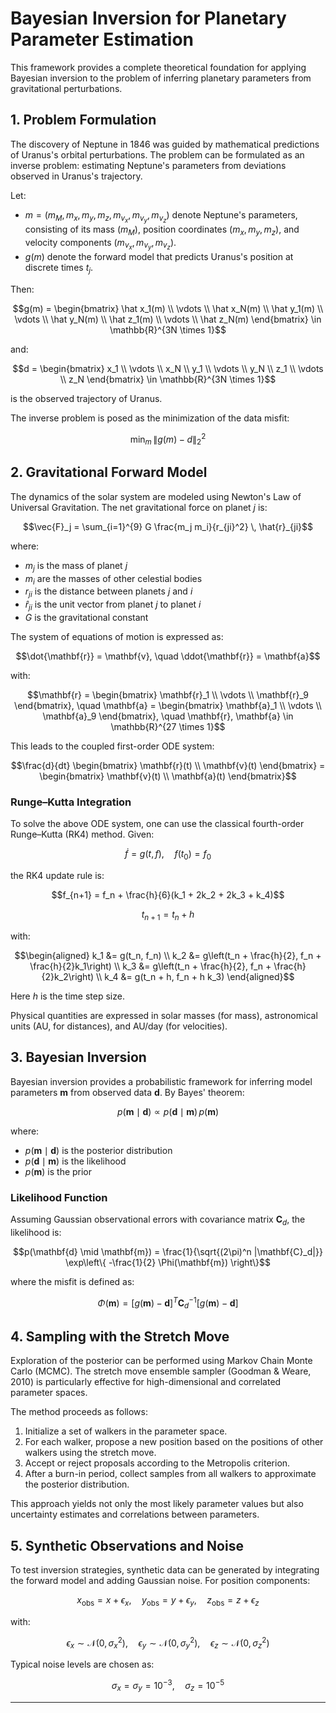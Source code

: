 # Bayesian Inversion for Planetary Parameter Estimation

This framework provides a complete theoretical foundation for applying Bayesian inversion to the problem of inferring planetary parameters from gravitational perturbations.

## 1. Problem Formulation

The discovery of Neptune in 1846 was guided by mathematical predictions of Uranus's orbital perturbations. The problem can be formulated as an inverse problem: estimating Neptune's parameters from deviations observed in Uranus's trajectory.

Let:

- $m = (m_M, m_x, m_y, m_z, m_{v_x}, m_{v_y}, m_{v_z})$ denote Neptune's parameters, consisting of its mass ($m_M$), position coordinates $(m_x, m_y, m_z)$, and velocity components $(m_{v_x}, m_{v_y}, m_{v_z})$.
- $g(m)$ denote the forward model that predicts Uranus's position at discrete times $t_j$.

Then:

$$g(m) = \begin{bmatrix}
\hat x_1(m) \\
\vdots \\
\hat x_N(m) \\
\hat y_1(m) \\
\vdots \\
\hat y_N(m) \\
\hat z_1(m) \\
\vdots \\
\hat z_N(m)
\end{bmatrix} \in \mathbb{R}^{3N \times 1}$$

and:

$$d = \begin{bmatrix}
x_1 \\
\vdots \\
x_N \\
y_1 \\
\vdots \\
y_N \\
z_1 \\
\vdots \\
z_N
\end{bmatrix} \in \mathbb{R}^{3N \times 1}$$

is the observed trajectory of Uranus.

The inverse problem is posed as the minimization of the data misfit:

$$\min_m \, \| g(m) - d \|_2^2$$

## 2. Gravitational Forward Model

The dynamics of the solar system are modeled using Newton's Law of Universal Gravitation. The net gravitational force on planet $j$ is:

$$\vec{F}_j = \sum_{i=1}^{9} G \frac{m_j m_i}{r_{ji}^2} \, \hat{r}_{ji}$$

where:

- $m_j$ is the mass of planet $j$
- $m_i$ are the masses of other celestial bodies
- $r_{ji}$ is the distance between planets $j$ and $i$
- $\hat{r}_{ji}$ is the unit vector from planet $j$ to planet $i$
- $G$ is the gravitational constant

The system of equations of motion is expressed as:

$$\dot{\mathbf{r}} = \mathbf{v}, \quad \ddot{\mathbf{r}} = \mathbf{a}$$

with:

$$\mathbf{r} = \begin{bmatrix}
\mathbf{r}_1 \\
\vdots \\
\mathbf{r}_9
\end{bmatrix}, \quad \mathbf{a} = \begin{bmatrix}
\mathbf{a}_1 \\
\vdots \\
\mathbf{a}_9
\end{bmatrix}, \quad \mathbf{r}, \mathbf{a} \in \mathbb{R}^{27 \times 1}$$

This leads to the coupled first-order ODE system:

$$\frac{d}{dt} \begin{bmatrix}
\mathbf{r}(t) \\
\mathbf{v}(t)
\end{bmatrix} = \begin{bmatrix}
\mathbf{v}(t) \\
\mathbf{a}(t)
\end{bmatrix}$$

### Runge–Kutta Integration

To solve the above ODE system, one can use the classical fourth-order Runge–Kutta (RK4) method. Given:

$$\dot{f} = g(t, f), \quad f(t_0) = f_0$$

the RK4 update rule is:

$$f_{n+1} = f_n + \frac{h}{6}(k_1 + 2k_2 + 2k_3 + k_4)$$

$$t_{n+1} = t_n + h$$

with:

$$\begin{aligned}
k_1 &= g(t_n, f_n) \\
k_2 &= g\left(t_n + \frac{h}{2}, f_n + \frac{h}{2}k_1\right) \\
k_3 &= g\left(t_n + \frac{h}{2}, f_n + \frac{h}{2}k_2\right) \\
k_4 &= g(t_n + h, f_n + h k_3)
\end{aligned}$$

Here $h$ is the time step size.

Physical quantities are expressed in solar masses (for mass), astronomical units (AU, for distances), and AU/day (for velocities).

## 3. Bayesian Inversion

Bayesian inversion provides a probabilistic framework for inferring model parameters $\mathbf{m}$ from observed data $\mathbf{d}$. By Bayes' theorem:

$$p(\mathbf{m} \mid \mathbf{d}) \propto p(\mathbf{d} \mid \mathbf{m}) \, p(\mathbf{m})$$

where:

- $p(\mathbf{m} \mid \mathbf{d})$ is the posterior distribution
- $p(\mathbf{d} \mid \mathbf{m})$ is the likelihood
- $p(\mathbf{m})$ is the prior

### Likelihood Function

Assuming Gaussian observational errors with covariance matrix $\mathbf{C}_d$, the likelihood is:

$$p(\mathbf{d} \mid \mathbf{m}) = \frac{1}{\sqrt{(2\pi)^n |\mathbf{C}_d|}} \exp\left\{ -\frac{1}{2} \Phi(\mathbf{m}) \right\}$$

where the misfit is defined as:

$$\Phi(\mathbf{m}) = \big[ g(\mathbf{m}) - \mathbf{d} \big]^T \mathbf{C}_d^{-1} \big[ g(\mathbf{m}) - \mathbf{d} \big]$$

## 4. Sampling with the Stretch Move

Exploration of the posterior can be performed using Markov Chain Monte Carlo (MCMC). The stretch move ensemble sampler (Goodman & Weare, 2010) is particularly effective for high-dimensional and correlated parameter spaces.

The method proceeds as follows:

1. Initialize a set of walkers in the parameter space.
2. For each walker, propose a new position based on the positions of other walkers using the stretch move.
3. Accept or reject proposals according to the Metropolis criterion.
4. After a burn-in period, collect samples from all walkers to approximate the posterior distribution.

This approach yields not only the most likely parameter values but also uncertainty estimates and correlations between parameters.

## 5. Synthetic Observations and Noise

To test inversion strategies, synthetic data can be generated by integrating the forward model and adding Gaussian noise. For position components:

$$x_\text{obs} = x + \epsilon_x, \quad y_\text{obs} = y + \epsilon_y, \quad z_\text{obs} = z + \epsilon_z$$

with:

$$\epsilon_x \sim \mathcal{N}(0, \sigma_x^2), \quad \epsilon_y \sim \mathcal{N}(0, \sigma_y^2), \quad \epsilon_z \sim \mathcal{N}(0, \sigma_z^2)$$

Typical noise levels are chosen as:

$$\sigma_x = \sigma_y = 10^{-3}, \quad \sigma_z = 10^{-5}$$

---